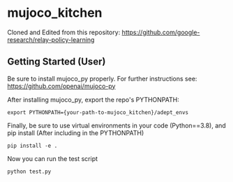 # mujoco_kitchen

Cloned and Edited from this repository: https://github.com/google-research/relay-policy-learning

## Getting Started (User)

Be sure to install mujoco_py properly. For further instructions see: https://github.com/openai/mujoco-py

After installing mujoco_py, export the repo's PYTHONPATH:

```
export PYTHONPATH={your-path-to-mujoco_kitchen}/adept_envs
```

Finally, be sure to use virtual environments in your code (Python==3.8), and pip install (After including in the PYTHONPATH)

```
pip install -e .
```

Now you can run the test script

```
python test.py
```

